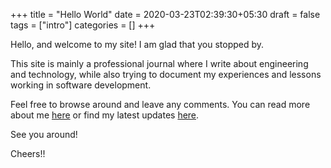 +++
title = "Hello World"
date = 2020-03-23T02:39:30+05:30
draft = false
tags = ["intro"]
categories = []
+++

Hello, and welcome to my site! I am glad that you stopped by.

This site is mainly a professional journal where I write about engineering and technology, while also trying to document my experiences and lessons working in software development.

Feel free to browse around and leave any comments. You can read more about me [here](../../about) or find my latest updates [here](../../posts).

See you around!

Cheers!!
